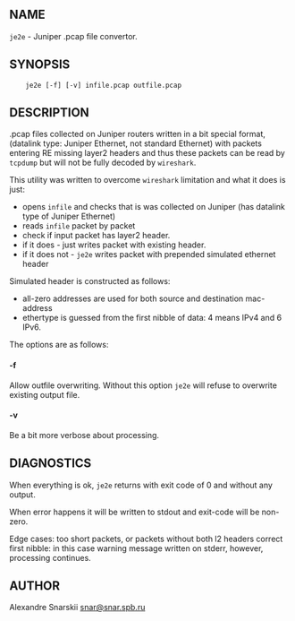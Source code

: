 NAME
----

`je2e` - Juniper .pcap file convertor.

SYNOPSIS
--------

```
    je2e [-f] [-v] infile.pcap outfile.pcap
```

DESCRIPTION
-----------

.pcap files collected on Juniper routers written in a bit special format,
(datalink type: Juniper Ethernet, not standard Ethernet) with packets
entering RE missing layer2 headers and thus these packets can be read by
`tcpdump` but will not be fully decoded by `wireshark`.

This utility was written to overcome `wireshark` limitation and what
it does is just:
- opens `infile` and checks that is was collected on Juniper (has datalink
type of Juniper Ethernet)
- reads `infile` packet by packet
- check if input packet has layer2 header.
- if it does - just writes packet with existing header.
- if it does not - `je2e` writes packet with prepended simulated ethernet header

Simulated header is constructed as follows:
- all-zero addresses are used for both source and destination mac-address
- ethertype is guessed from the first nibble of data: 4 means IPv4 and 6 IPv6.

The options are as follows:

#### -f

Allow outfile overwriting. Without this option `je2e` will refuse to overwrite
existing output file.

#### -v

Be a bit more verbose about processing.

DIAGNOSTICS
-----------

When everything is ok, `je2e` returns with exit code of 0 and without
any output.

When error happens it will be written to stdout and exit-code will be non-zero.

Edge cases: too short packets, or packets without both l2 headers correct
first nibble: in this case warning message written on stderr, however,
processing continues.

AUTHOR
------

Alexandre Snarskii [snar@snar.spb.ru](mailto:snar@snar.spb.ru)

